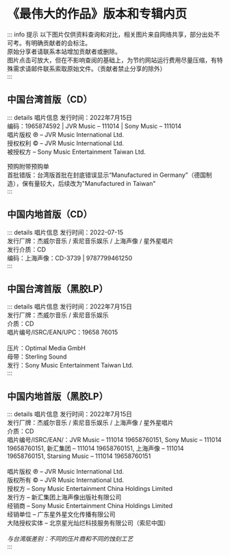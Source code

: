 # 《最伟大的作品》版本和专辑内页

::: info 提示
以下图片仅供资料查询和对比，相关图片来自网络共享，部分出处不可考。有明确贡献者的会标注。<br>
原始分享者请联系本站增加贡献者或删除。<br>
图片点击可放大，但在不影响查阅的基础上，为节约网站运行费用尽量压缩，有特殊需求请邮件联系索取原始文件。（贡献者禁止分享的除外）<br>
:::

## 中国台湾首版（CD）
::: details 唱片信息
发行时间：2022年7月15日<br/>
编码：1965874592 | JVR Music – 111014 | Sony Music – 111014<br/>
唱片版权 ℗ – JVR Music International Ltd.<br/>
授权权利 © – JVR Music International Ltd.<br/>
被授权方 – Sony Music Entertainment Taiwan Ltd.<br/>

预购附带预购单<br/>
首批错版：台湾版首批在封底错误显示“Manufactured in Germany”（德国制造），保有量较大，后续改为"Manufactured in Taiwan"<br/>
:::

## 中国内地首版（CD）
::: details 唱片信息
发行时间：2022-07-15<br/>
发行厂牌：杰威尔音乐 / 索尼音乐娱乐 / 上海声像 / 星外星唱片<br/>
发行介质：CD<br/>
编码：上海声像：CD-3739  | 9787799461250<br/>
:::


## 中国台湾首版（黑胶LP）
::: details 唱片信息
发行时间：2022年7月15日<br/>
发行厂牌：杰威尔音乐 / 索尼音乐娱乐<br/>
介质：CD<br/>
唱片编号/ISRC/EAN/UPC：19658 76015<br/>
<br/>
压片：Optimal Media GmbH<br/>
母带：Sterling Sound<br/>
发行：Sony Music Entertainment Taiwan Ltd.<br/>
:::

## 中国内地首版（黑胶LP）
::: details 唱片信息
发行时间：2022年7月15日<br/>
发行厂牌：杰威尔音乐 / 索尼音乐娱乐 / 上海声像 / 星外星唱片<br/>
介质：CD<br/>
唱片编号/ISRC/EAN/：JVR Music – 111014 19658760151, Sony Music – 111014 19658760151, 新汇集团 – 111014 19658760151, 上海声像 – 111014 19658760151, Starsing Music – 111014 19658760151<br/>
<br/>
唱片版权 ℗ – JVR Music International Ltd.<br/>
版权所有 © – JVR Music International Ltd.<br/>
授权方 – Sony Music Entertainment China Holdings Limited<br/>
发行方 – 新汇集团上海声像出版社有限公司<br/>
经销商 – Sony Music Entertainment China Holdings Limited<br/>
经销单位 – 广东星外星文化传播有限公司<br/>
大陆授权实体 – 北京星光灿烂科技服务有限公司（索尼中国）<br/>
<br/>
*与台湾版差别：不同的压片商和不同的蚀刻工艺*<br/>
:::